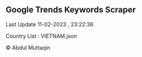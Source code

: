 

## Google Trends Keywords Scraper 
 
Last Update 11-02-2023 , 23:22:36

Country List :
VIETNAM.json



© Abdul Muttaqin 
